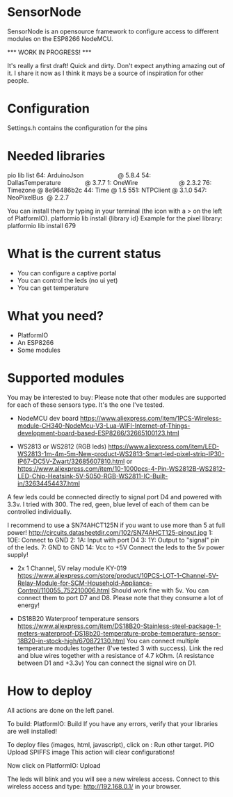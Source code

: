 # SensorNode

SensorNode is an opensource framework to configure access to different modules on the ESP8266 NodeMCU.

*** WORK IN PROGRESS! ***

It's really a first draft! Quick and dirty. Don't expect anything amazing out of it.
I share it now as I think it mays be a source of inspiration for other people.



# Configuration

Settings.h contains the configuration for the pins

# Needed libraries

pio lib list
64:  ArduinoJson                    @ 5.8.4
54:  DallasTemperature              @ 3.7.7
1:   OneWire                        @ 2.3.2
76:  Timezone                       @ 8e96486b2c
44:  Time                           @ 1.5
551: NTPClient                      @ 3.1.0
547: NeoPixelBus                    @ 2.2.7


You can install them by typing in your terminal (the icon with a > on the left of PlatformIO).
platformio lib install {library id}
Example for the pixel library: platformio lib install 679


# What is the current status

* You can configure a captive portal
* You can control the leds (no ui yet)
* You can get temperature


# What you need?

- PlatformIO
- An ESP8266
- Some modules

# Supported modules

You may be interested to buy:
Please note that other modules are supported for each of these sensors type. It's the one I've tested.

* NodeMCU dev board
https://www.aliexpress.com/item/1PCS-Wireless-module-CH340-NodeMcu-V3-Lua-WIFI-Internet-of-Things-development-board-based-ESP8266/32665100123.html

* WS2813 or WS2812 (RGB leds)
https://www.aliexpress.com/item/LED-WS2813-1m-4m-5m-New-product-WS2813-Smart-led-pixel-strip-IP30-IP67-DC5V-Zwart/32685607810.html
or
https://www.aliexpress.com/item/10-1000pcs-4-Pin-WS2812B-WS2812-LED-Chip-Heatsink-5V-5050-RGB-WS2811-IC-Built-in/32634454437.html

A few leds could be connected directly to signal port D4 and powered with 3.3v. I tried with 300.
The red, geen, blue level of each of them can be controlled individually.

I recommend to use a SN74AHCT125N if you want to use more than 5 at full power!
http://circuits.datasheetdir.com/102/SN74AHCT125-pinout.jpg
1: 1OE: Connect to GND
2: 1A: Input with port D4
3: 1Y: Output to "signal" pin of the leds.
7: GND to GND
14: Vcc to +5V
Connect the leds to the 5v power supply!

* 2x 1 Channel, 5V relay module KY-019
https://www.aliexpress.com/store/product/10PCS-LOT-1-Channel-5V-Relay-Module-for-SCM-Household-Appliance-Control/110055_752210006.html
Should work fine with 5v.
You can connect them to port D7 and D8.
Please note that they consume a lot of energy!

* DS18B20 Waterproof temperature sensors
https://www.aliexpress.com/item/DS18B20-Stainless-steel-package-1-meters-waterproof-DS18b20-temperature-probe-temperature-sensor-18B20-in-stock-high/670872130.html
You can connect multiple temperature modules together (I've tested 3 with success).
Link the red and blue wires together with a resistance of 4.7 kOhm. (A resistance between D1 and +3.3v)
You can connect the signal wire on D1.

# How to deploy

All actions are done on the left panel.

To build: PlatformIO: Build
If you have any errors, verify that your libraries are well installed!

To deploy files (images, html, javascript),
click on : Run other target. PIO Upload SPIFFS image
This action will clear configurations!

Now click on PlatformIO: Upload

The leds will blink and you will see a new wireless access.
Connect to this wireless access and type: http://192.168.0.1/ in your browser.
